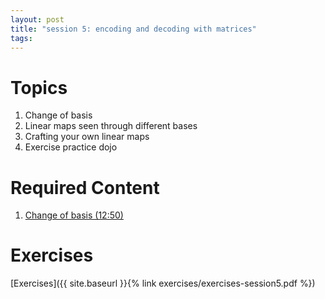 ```yaml
---
layout: post
title: "session 5: encoding and decoding with matrices"
tags:
---
```



# Topics

1. Change of basis
2. Linear maps seen through different bases
3. Crafting your own linear maps
4. Exercise practice dojo

# Required Content

1. [Change of basis (12:50)](https://www.youtube.com/watch?v=P2LTAUO1TdA)

# Exercises

[Exercises]({{ site.baseurl }}{% link exercises/exercises-session5.pdf  %})
